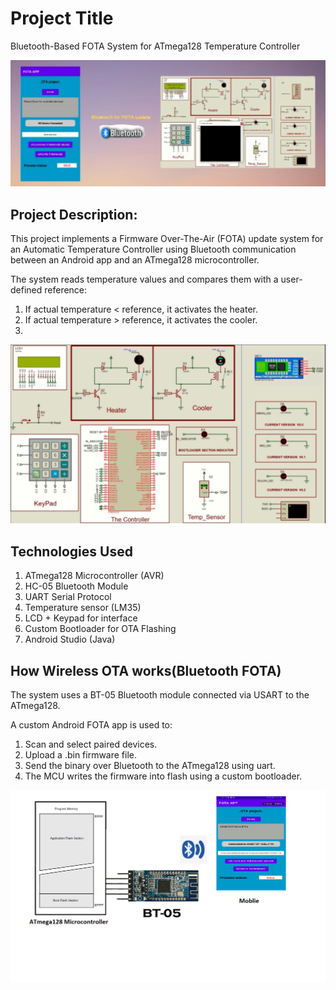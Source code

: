 # Project Title
Bluetooth-Based FOTA System for ATmega128 Temperature Controller

![Bluetooth-Based FOTA System](images/full.PNG)

## Project Description:
This project implements a Firmware Over-The-Air (FOTA) update system for an Automatic Temperature Controller using Bluetooth communication between an Android app and an ATmega128 microcontroller.

The system reads temperature values and compares them with a user-defined reference:
1. If actual temperature < reference, it activates the heater.
2. If actual temperature > reference, it activates the cooler.
3. 
![Bluetooth-Based FOTA System](images/project.PNG)
## Technologies Used
1. ATmega128 Microcontroller (AVR)
2. HC-05 Bluetooth Module
3. UART Serial Protocol
4. Temperature sensor (LM35)
5. LCD + Keypad for interface
6. Custom Bootloader for OTA Flashing
7. Android Studio (Java)

## How Wireless OTA works(Bluetooth FOTA)
The system uses a BT-05 Bluetooth module connected via USART to the ATmega128.

A custom Android FOTA app is used to:
1. Scan and select paired devices.
2. Upload a .bin firmware file.
3. Send the binary over Bluetooth to the ATmega128 using uart.
4. The MCU writes the firmware into flash using a custom bootloader.

![Bluetooth-Based FOTA System](images/diagram.PNG)




